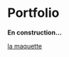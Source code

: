 # Portfolio

**En construction...**

[la maquette](https://www.figma.com/file/7pt98UnXs6YurXuRW47Z3T/Portfolio?node-id=5%3A6)
